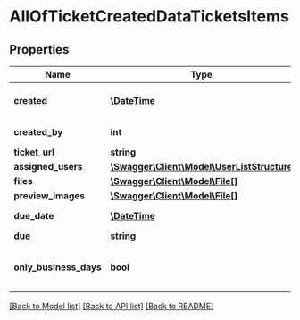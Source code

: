 # AllOfTicketCreatedDataTicketsItems

## Properties
Name | Type | Description | Notes
------------ | ------------- | ------------- | -------------
**created** | [**\DateTime**](\DateTime.md) | Ticket created date | [optional] 
**created_by** | **int** | Ticket creator id | [optional] 
**ticket_url** | **string** |  | [optional] 
**assigned_users** | [**\Swagger\Client\Model\UserListStructure**](UserListStructure.md) |  | [optional] 
**files** | [**\Swagger\Client\Model\File[]**](File.md) |  | [optional] 
**preview_images** | [**\Swagger\Client\Model\File[]**](File.md) |  | [optional] 
**due_date** | [**\DateTime**](\DateTime.md) | Ticket due date | [optional] 
**due** | **string** | Ticket SLA | [optional] 
**only_business_days** | **bool** | Calculate only business days | [optional] 

[[Back to Model list]](../../README.md#documentation-for-models) [[Back to API list]](../../README.md#documentation-for-api-endpoints) [[Back to README]](../../README.md)

